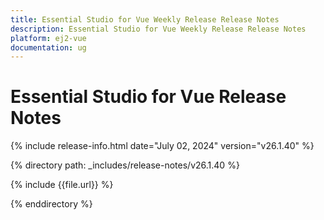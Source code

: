 ```yaml
---
title: Essential Studio for Vue Weekly Release Release Notes  
description: Essential Studio for Vue Weekly Release Release Notes  
platform: ej2-vue
documentation: ug
---
```


# Essential Studio for Vue  Release Notes  

{% include release-info.html date="July 02, 2024"  version="v26.1.40" %}

{% directory path: _includes/release-notes/v26.1.40 %}

{% include {{file.url}} %}

{% enddirectory %}